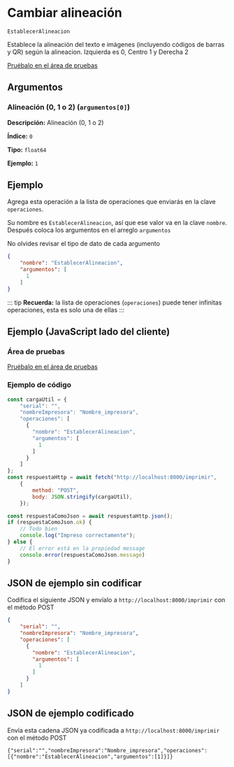 # Cambiar alineación

`EstablecerAlineacion`

Establece la alineación del texto e imágenes (incluyendo códigos de barras y QR) según la alineacion. Izquierda es 0, Centro 1 y Derecha 2




[Pruébalo en el área de pruebas](../area-pruebas.md?operacion=EstablecerAlineacion)

## Argumentos
### Alineación (0, 1 o 2) (`argumentos[0]`)



**Descripción:** Alineación (0, 1 o 2)

**Índice:** `0`

**Tipo:** `float64`

**Ejemplo:** `1`

## Ejemplo

Agrega esta operación a la lista de operaciones que enviarás en la clave `operaciones`.

Su nombre es `EstablecerAlineacion`, así que ese valor va en la clave `nombre`. Después coloca los argumentos en el arreglo `argumentos`

No olvides revisar el tipo de dato de cada argumento


```json
{
    "nombre": "EstablecerAlineacion",
    "argumentos": [
      1
    ]
}
```



::: tip
**Recuerda:** la lista de operaciones (`operaciones`) puede tener infinitas operaciones, esta es solo una de ellas
:::

## Ejemplo (JavaScript lado del cliente)

### Área de pruebas
[Pruébalo en el área de pruebas](../area-pruebas.md?operacion=EstablecerAlineacion)
<Playground urlBase="../.." nombreOperacion="EstablecerAlineacion" :ocultarOperacionesDisponibles="true"/>

### Ejemplo de código
```js
const cargaUtil = {
    "serial": "",
    "nombreImpresora": "Nombre_impresora",
    "operaciones": [
      {
        "nombre": "EstablecerAlineacion",
        "argumentos": [
          1
        ]
      }
    ]
};
const respuestaHttp = await fetch("http://localhost:8000/imprimir",
    {
        method: "POST",
        body: JSON.stringify(cargaUtil),
    });

const respuestaComoJson = await respuestaHttp.json();
if (respuestaComoJson.ok) {
    // Todo bien
    console.log("Impreso correctamente");
} else {
    // El error está en la propiedad message
    console.error(respuestaComoJson.message)
}
```

## JSON de ejemplo sin codificar

Codifica el siguiente JSON y envíalo a `http://localhost:8000/imprimir` con el método POST

```json
{
    "serial": "",
    "nombreImpresora": "Nombre_impresora",
    "operaciones": [
      {
        "nombre": "EstablecerAlineacion",
        "argumentos": [
          1
        ]
      }
    ]
}
```

## JSON de ejemplo codificado

Envía esta cadena JSON ya codificada a `http://localhost:8000/imprimir` con el método POST

```
{"serial":"","nombreImpresora":"Nombre_impresora","operaciones":[{"nombre":"EstablecerAlineacion","argumentos":[1]}]}
```
